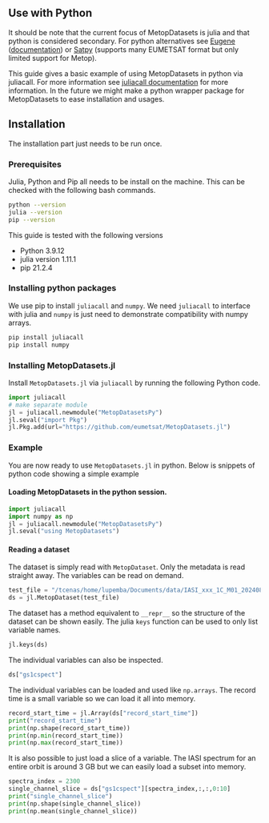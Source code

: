 ## Use with Python
It should be note that the current focus of MetopDatasets is julia and that python is considered secondary. For python alternatives see 
[Eugene](https://anaconda.org/Eumetsat/eugene) ([documentation](https://www-cdn.eumetsat.int/files/2020-04/pdf_ten_02030_ug_eugene.pdf)) or [Satpy](https://satpy.readthedocs.io/en/stable/index.html) (supports many EUMETSAT format but only limited support for Metop). 

This guide gives a basic example of using MetopDatasets in python via juliacall. For more information see [juliacall documentation](https://juliapy.github.io/PythonCall.jl/stable/juliacall/) for more information. In the future we might make a python wrapper package for MetopDatasets to ease installation and usages.

## Installation
The installation part just needs to be run once.
### Prerequisites 
Julia, Python and Pip all needs to be install on the machine. This can be checked with the following bash commands.
```bash
python --version
julia --version
pip --version
```
This guide is tested with the following versions 
- Python 3.9.12
- julia version 1.11.1
- pip 21.2.4
### Installing python packages
We use pip to install `juliacall` and `numpy`. We need `juliacall` to interface with julia and `numpy` is just need to demonstrate compatibility with numpy arrays.

```bash
pip install juliacall
pip install numpy
```

### Installing MetopDatasets.jl
Install `MetopDatasets.jl` via `juliacall` by running the following Python code.
```python
import juliacall
# make separate module
jl = juliacall.newmodule("MetopDatasetsPy") 
jl.seval("import Pkg")
jl.Pkg.add(url="https://github.com/eumetsat/MetopDatasets.jl")
```

### Example
You are now ready to use `MetopDatasets.jl` in python. Below is snippets of python code showing a simple example
#### Loading MetopDatasets in the python session.
```python
import juliacall
import numpy as np
jl = juliacall.newmodule("MetopDatasetsPy")
jl.seval("using MetopDatasets")
```
#### Reading a dataset 
The dataset is simply read with `MetopDataset`. Only the metadata is read straight away. The variables can be read on demand.
```python
test_file = "/tcenas/home/lupemba/Documents/data/IASI_xxx_1C_M01_20240819103856Z_20240819104152Z_N_C_20240819112911Z"
ds = jl.MetopDataset(test_file)
```
The dataset has a method equivalent to `__repr__` so the structure of the dataset can be shown easily. The julia `keys` function can be used to only list variable names.
```python
jl.keys(ds)
```
The individual variables can also be inspected. 
```python
ds["gs1cspect"]
```
The individual variables can be loaded and used like `np.arrays`. The record time is a small variable so we can load it all into memory.
```python
record_start_time = jl.Array(ds["record_start_time"])
print("record_start_time")
print(np.shape(record_start_time))
print(np.min(record_start_time))
print(np.max(record_start_time))
```

It is also possible to just load a slice of a variable. The IASI spectrum for an entire orbit is around 3 GB but we can easily load a subset into memory. 
```python
spectra_index = 2300
single_channel_slice = ds["gs1cspect"][spectra_index,:,:,0:10]
print("single_channel_slice")
print(np.shape(single_channel_slice))
print(np.mean(single_channel_slice))
```
